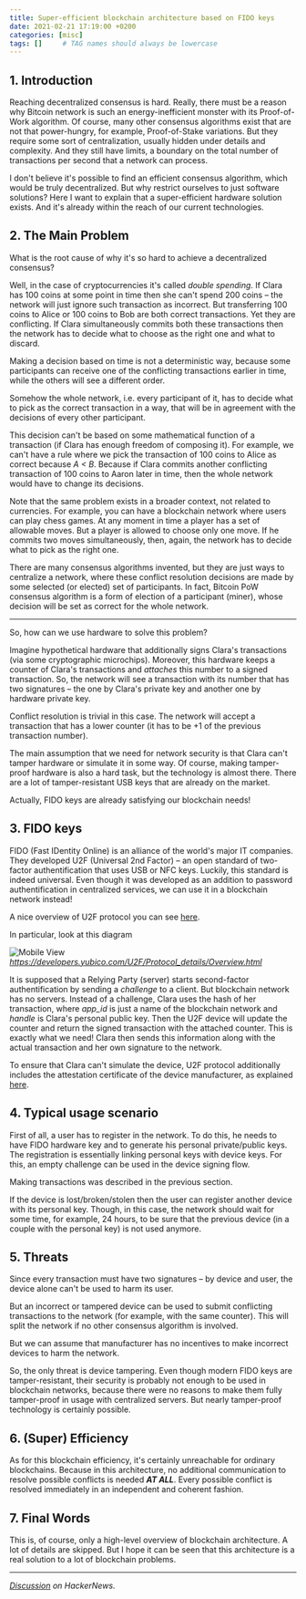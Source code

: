 ```yaml
---
title: Super-efficient blockchain architecture based on FIDO keys
date: 2021-02-21 17:19:00 +0200
categories: [misc]
tags: []     # TAG names should always be lowercase
--- 
```


## 1. Introduction

Reaching decentralized consensus is hard. Really, there must be a reason why Bitcoin network is such an energy-inefficient monster with its Proof-of-Work algorithm. Of course, many other consensus algorithms exist that are not that power-hungry, for example, Proof-of-Stake variations. But they require some sort of centralization, usually hidden under details and complexity. And they still have limits, a boundary on the total number of transactions per second that a network can process. 

I don't believe it's possible to find an efficient consensus algorithm, which would be truly decentralized. But why restrict ourselves to just software solutions? Here I want to explain that a super-efficient hardware solution exists. And it's already within the reach of our current technologies. 

## 2. The Main Problem 

What is the root cause of why it's so hard to achieve a decentralized consensus? 

Well, in the case of cryptocurrencies it's called _double spending_. If Clara has 100 coins at some point in time then she can't spend 200 coins – the network will just ignore such transaction as incorrect. But transferring 100 coins to Alice or 100 coins to Bob are both correct transactions. Yet they are conflicting. If Clara simultaneously commits both these transactions then the network has to decide what to choose as the right one and what to discard. 

Making a decision based on time is not a deterministic way, because some participants can receive one of the conflicting transactions earlier in time, while the others will see a different order. 

Somehow the whole network, i.e. every participant of it, has to decide what to pick as the correct transaction in a way, that will be in agreement with the decisions of every other participant. 

This decision can't be based on some mathematical function of a transaction (if Clara has enough freedom of composing it). For example, we can't have a rule where we pick the transaction of 100 coins to Alice as correct because _A < B_. Because if Clara commits another conflicting transaction of 100 coins to Aaron later in time, then the whole network would have to change its decisions. 

Note that the same problem exists in a broader context, not related to currencies. For example, you can have a blockchain network where users can play chess games. At any moment in time a player has a set of allowable moves. But a player is  allowed to choose only one move. If he commits two moves simultaneously, then, again, the network has to decide what to pick as the right one. 

There are many consensus algorithms invented, but they are  just ways to centralize a network, where these conflict resolution decisions are made by some selected (or elected) set of participants. In fact, Bitcoin PoW consensus algorithm is a form of election of a participant (miner), whose decision will be set as correct for the whole network. 

---

So, how can we use hardware to solve this problem?

Imagine hypothetical hardware that additionally signs Clara's transactions (via some cryptographic microchips). Moreover, this hardware keeps a counter of Clara's transactions and _attaches_ this number to a signed transaction. So, the network will see a transaction with its number that has two signatures – the one by Clara's private key and another one by hardware private key. 

Conflict resolution is trivial in this case. The network will accept a transaction that has a lower counter (it has to be +1 of the previous transaction number). 

The main assumption that we need for network security is that Clara can't tamper hardware or simulate it in some way. Of course, making tamper-proof hardware is also a hard task, but the technology is almost there. There are a lot of tamper-resistant USB keys that are already on the market.

Actually, FIDO keys are already satisfying our blockchain needs!

## 3. FIDO keys

FIDO (Fast IDentity Online) is an alliance of the world's major IT companies. They developed U2F (Universal 2nd Factor) – an open standard of two-factor authentification that uses USB or NFC keys. Luckily, this standard is indeed universal. Even though it was developed as an addition to password authentification in centralized services, we can use it in a blockchain network instead! 

A nice overview of U2F protocol you can see [here](https://developers.yubico.com/U2F/Protocol_details/Overview.html). 

In particular, look at this diagram 

![Mobile View](https://developers.yubico.com/U2F/Protocol_details/auth_flow4.svg)_https://developers.yubico.com/U2F/Protocol_details/Overview.html_

It is supposed that a Relying Party (server) starts second-factor authentification by sending a _challenge_ to a client. But blockchain network has no servers. Instead of a challenge, Clara uses the hash of her transaction, where _app_id_ is just a name of the blockchain network and _handle_ is Clara's personal public key. Then the U2F device will update the counter and return the signed transaction with the attached counter. This is exactly what we need! Clara then sends this information along with the actual transaction and her own signature to the network. 

To ensure that Clara can't simulate the device, U2F protocol additionally includes the attestation certificate of the device manufacturer, as explained [here](https://fidoalliance.org/fido-technotes-the-truth-about-attestation/). 

## 4. Typical usage scenario

First of all, a user has to register in the network. To do this, he needs to have FIDO hardware key and to generate his personal private/public keys. The registration is essentially linking personal keys with device keys. For this, an empty challenge can be used in the device signing flow. 

Making transactions was described in the previous section.

If the device is lost/broken/stolen then the user can register another device with its personal key. Though, in this case, the network should wait for some time, for example, 24 hours, to be sure that the previous device (in a couple with the personal key) is not used anymore.

## 5. Threats 

Since every transaction must have two signatures – by device and user, the device alone can't be used to harm its user. 

But an incorrect or tampered device can be used to submit conflicting transactions to the network (for example, with the same counter). This will split the network if no other consensus algorithm is involved.  

But we can assume that manufacturer has no incentives to make incorrect devices to harm the network. 

So, the only threat is device tampering. Even though modern FIDO keys are tamper-resistant, their security is probably not enough to be used in blockchain networks, because there were no reasons to make them fully tamper-proof in usage with centralized servers. But nearly tamper-proof technology is certainly possible. 


## 6. (Super) Efficiency

As for this blockchain efficiency, it's certainly unreachable for ordinary blockchains. Because in this architecture, no additional communication to resolve possible conflicts is needed ___AT ALL___. Every possible conflict is resolved immediately in an independent and coherent fashion. 

## 7. Final Words

This is, of course, only a high-level overview of blockchain architecture. A lot of details are skipped. But I hope it can be seen that this architecture is a real solution to a lot of blockchain problems. 

---

_[Discussion](https://news.ycombinator.com/item?id=26214175) on HackerNews._